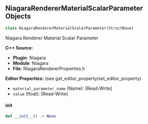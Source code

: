 ## NiagaraRendererMaterialScalarParameter Objects

```python
class NiagaraRendererMaterialScalarParameter(StructBase)
```

Niagara Renderer Material Scalar Parameter

**C++ Source:**

- **Plugin**: Niagara
- **Module**: Niagara
- **File**: NiagaraRendererProperties.h

**Editor Properties:** (see get_editor_property/set_editor_property)

- ``material_parameter_name`` (Name):  [Read-Write]
- ``value`` (float):  [Read-Write]

<a id="unreal.NiagaraRendererMaterialScalarParameter.__init__"></a>

#### __init__

```python
def __init__() -> None
```

<a id="unreal.NiagaraRendererMaterialVectorParameter"></a>